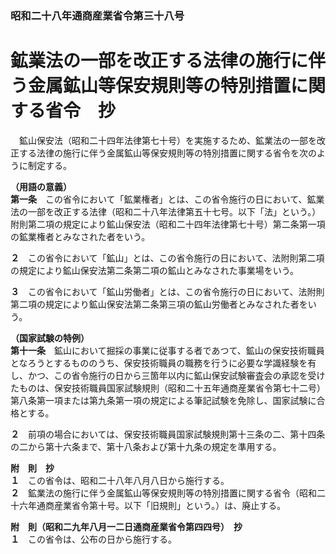 ### 昭和二十八年通商産業省令第三十八号  
# 鉱業法の一部を改正する法律の施行に伴う金属鉱山等保安規則等の特別措置に関する省令　抄  
　鉱山保安法（昭和二十四年法律第七十号）を実施するため、鉱業法の一部を改正する法律の施行に伴う金属鉱山等保安規則等の特別措置に関する省令を次のように制定する。  
  
**（用語の意義）**  
**第一条**　この省令において「鉱業権者」とは、この省令施行の日において、鉱業法の一部を改正する法律（昭和二十八年法律第五十七号。以下「法」という。）附則第二項の規定により鉱山保安法（昭和二十四年法律第七十号）第二条第一項の鉱業権者とみなされた者をいう。  
  
**２**　この省令において「鉱山」とは、この省令施行の日において、法附則第二項の規定により鉱山保安法第二条第二項の鉱山とみなされた事業場をいう。  
  
**３**　この省令において「鉱山労働者」とは、この省令施行の日において、法附則第二項の規定により鉱山保安法第二条第三項の鉱山労働者とみなされた者をいう。  
  
**（国家試験の特例）**  
**第十一条**　鉱山において掘採の事業に従事する者であつて、鉱山の保安技術職員となろうとするもののうち、保安技術職員の職務を行うに必要な学識経験を有し、かつ、この省令施行の日から三箇年以内に鉱山保安試験審査会の承認を受けたものは、保安技術職員国家試験規則（昭和二十五年通商産業省令第七十二号）第八条第一項または第九条第一項の規定による筆記試験を免除し、国家試験に合格とする。  
  
**２**　前項の場合においては、保安技術職員国家試験規則第十三条の二、第十四条の二から第十六条まで、第十八条および第十九条の規定を準用する。  
  
**附　則　抄**  
**１**　この省令は、昭和二十八年八月八日から施行する。  
**２**　鉱業法の施行に伴う金属鉱山等保安規則等の特別措置に関する省令（昭和二十六年通商産業省令第十号。以下「旧規則」という。）は、廃止する。  
  
**附　則（昭和二九年八月一二日通商産業省令第四四号）　抄**  
**１**　この省令は、公布の日から施行する。  
  
